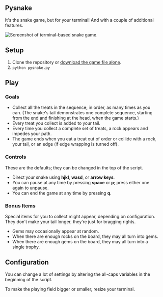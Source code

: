 ## Pysnake

It's the snake game, but for your terminal! And with a couple of additional features.

![Screenshot of terminal-based snake game.](screenshot.png)

## Setup

1. Clone the repository or [download the game file alone](https://raw.githubusercontent.com/relsqui/pysnake/master/pysnake.py).
1. `python pysnake.py`

## Play

### Goals

 * Collect all the treats in the sequence, in order, as many times as you can.
   (The snake's tail demonstrates one complete sequence, starting from the
   end and finishing at the head, when the game starts.)
 * Every treat you collect is added to your tail.
 * Every time you collect a complete set of treats, a rock appears and impedes
   your path.
 * The game ends when you eat a treat out of order or collide with a rock,
   your tail, or an edge (if edge wrapping is turned off).


### Controls

These are the defaults; they can be changed in the top of the script.

 * Direct your snake using **hjkl**, **wasd**, or **arrow keys**.
 * You can pause at any time by pressing **space** or **p**; press either one
   again to unpause.
 * You can end the game at any time by pressing **q**.

### Bonus Items

Special items for you to collect might appear, depending on configuration.
They don't make your tail longer, they're just for bragging rights.

 * Gems may occasionally appear at random.
 * When there are enough rocks on the board, they may all turn into gems.
 * When there are enough gems on the board, they may all turn into a single
   trophy.


## Configuration

You can change a lot of settings by altering the all-caps variables in the
beginning of the script.

To make the playing field bigger or smaller, resize your terminal.
